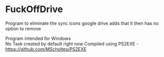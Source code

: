 # FuckOffDrive
Program to eliminate the sync icons google drive adds that it then has no option to remove

Program intended for Windows    
No Task created by default right now
Compiled using PS2EXE - https://github.com/MScholtes/PS2EXE
